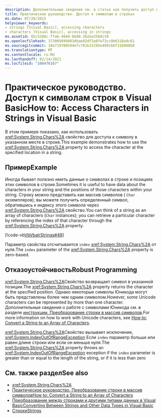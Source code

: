 ```yaml
---
description: Дополнительные сведения см. в статье как получить доступ к символам в строках в Visual Basic
title: Практическое руководство. Доступ к символам в строках
ms.date: 07/20/2015
helpviewer_keywords:
- strings [Visual Basic], accessing characters
- characters [Visual Basic], accessing in strings
ms.assetid: 02c5206c-ffab-494d-b648-3b2ea358dc34
ms.openlocfilehash: 373005699483dbae92df3a6fe73cc9b6318a9c61
ms.sourcegitcommit: 10e719780594efc781b15295e499c66f316068b8
ms.translationtype: MT
ms.contentlocale: ru-RU
ms.lasthandoff: 02/14/2021
ms.locfileid: "100476167"
---
```

# <a name="how-to-access-characters-in-strings-in-visual-basic"></a><span data-ttu-id="604f2-103">Практическое руководство. Доступ к символам строк в Visual Basic</span><span class="sxs-lookup"><span data-stu-id="604f2-103">How to: Access Characters in Strings in Visual Basic</span></span>

<span data-ttu-id="604f2-104">В этом примере показано, как использовать <xref:System.String.Chars%2A> свойство для доступа к символу в указанном месте в строке.</span><span class="sxs-lookup"><span data-stu-id="604f2-104">This example demonstrates how to use the <xref:System.String.Chars%2A> property to access the character at the specified location in a string.</span></span>  
  
## <a name="example"></a><span data-ttu-id="604f2-105">Пример</span><span class="sxs-lookup"><span data-stu-id="604f2-105">Example</span></span>  

 <span data-ttu-id="604f2-106">Иногда бывает полезно иметь данные о символах в строке и позициях этих символов в строке.</span><span class="sxs-lookup"><span data-stu-id="604f2-106">Sometimes it is useful to have data about the characters in your string and the positions of those characters within your string.</span></span> <span data-ttu-id="604f2-107">Строку можно представить как массив символов ( `Char` экземпляров); вы можете получить определенный символ, обратившись к индексу этого символа через <xref:System.String.Chars%2A> свойство.</span><span class="sxs-lookup"><span data-stu-id="604f2-107">You can think of a string as an array of characters (`Char` instances); you can retrieve a particular character by referencing the index of that character through the <xref:System.String.Chars%2A> property.</span></span>  
  
 [!code-vb[VbVbalrStrings#49](~/samples/snippets/visualbasic/VS_Snippets_VBCSharp/VbVbalrStrings/VB/Class2.vb#49)]  
  
 <span data-ttu-id="604f2-108">Параметр свойства отсчитывается `index` <xref:System.String.Chars%2A> от нуля.</span><span class="sxs-lookup"><span data-stu-id="604f2-108">The `index` parameter of the <xref:System.String.Chars%2A> property is zero-based.</span></span>  
  
## <a name="robust-programming"></a><span data-ttu-id="604f2-109">Отказоустойчивость</span><span class="sxs-lookup"><span data-stu-id="604f2-109">Robust Programming</span></span>  

 <span data-ttu-id="604f2-110"><xref:System.String.Chars%2A>Свойство возвращает символ в указанной позиции.</span><span class="sxs-lookup"><span data-stu-id="604f2-110">The <xref:System.String.Chars%2A> property returns the character at the specified position.</span></span> <span data-ttu-id="604f2-111">Однако некоторые символы Юникода могут быть представлены более чем одним символом.</span><span class="sxs-lookup"><span data-stu-id="604f2-111">However, some Unicode characters can be represented by more than one character.</span></span> <span data-ttu-id="604f2-112">Дополнительные сведения о работе с символами Юникода см. в разделе [инструкции. Преобразование строки в массив символов](how-to-convert-a-string-to-an-array-of-characters.md).</span><span class="sxs-lookup"><span data-stu-id="604f2-112">For more information on how to work with Unicode characters, see [How to: Convert a String to an Array of Characters](how-to-convert-a-string-to-an-array-of-characters.md).</span></span>  
  
 <span data-ttu-id="604f2-113"><xref:System.String.Chars%2A>Свойство вызывает исключение, <xref:System.IndexOutOfRangeException> Если `index` параметр больше или равен длине строки или если он меньше нуля.</span><span class="sxs-lookup"><span data-stu-id="604f2-113">The <xref:System.String.Chars%2A> property throws an <xref:System.IndexOutOfRangeException> exception if the `index` parameter is greater than or equal to the length of the string, or if it is less than zero</span></span>  
  
## <a name="see-also"></a><span data-ttu-id="604f2-114">См. также раздел</span><span class="sxs-lookup"><span data-stu-id="604f2-114">See also</span></span>

- <xref:System.String.Chars%2A>
- [<span data-ttu-id="604f2-115">Практическое руководство. Преобразование строки в массив символов</span><span class="sxs-lookup"><span data-stu-id="604f2-115">How to: Convert a String to an Array of Characters</span></span>](how-to-convert-a-string-to-an-array-of-characters.md)
- [<span data-ttu-id="604f2-116">Преобразование между строками и другими типами данных в Visual Basic</span><span class="sxs-lookup"><span data-stu-id="604f2-116">Converting Between Strings and Other Data Types in Visual Basic</span></span>](converting-between-strings-and-other-data-types.md)
- [<span data-ttu-id="604f2-117">Строки</span><span class="sxs-lookup"><span data-stu-id="604f2-117">Strings</span></span>](index.md)
